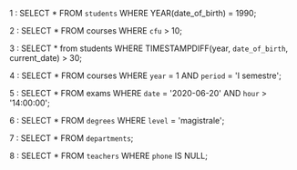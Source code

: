 1 : SELECT * FROM `students` WHERE YEAR(date_of_birth) = 1990;

2 : SELECT * FROM courses WHERE `cfu` > 10;

3 : SELECT * from students WHERE TIMESTAMPDIFF(year, `date_of_birth`, current_date) > 30;

4 : SELECT * FROM courses WHERE `year` = 1 AND `period` = 'I semestre';

5 : SELECT * FROM exams WHERE `date` = '2020-06-20' AND `hour` > '14:00:00';

6 : SELECT * FROM `degrees` WHERE `level` = 'magistrale';

7 : SELECT * FROM `departments`;

8 : SELECT * FROM `teachers` WHERE `phone` IS NULL;
